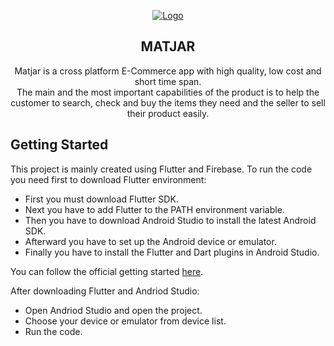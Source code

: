 
<p align="center">
  
  <a href="https://flutter.io/">
    <img src="https://i.ibb.co/THcLkDP/logo.png" alt="Logo">
  </a>
  <h2 align="center">MATJAR</h2>
  <p align="center">
Matjar is a cross platform E-Commerce app with high quality, low cost and short time span.</br>
The main and the most important capabilities of the product is to help the customer to search, check and buy the items they need and the seller to sell their product easily.
  </p>
</p>





## Getting Started

This project is mainly created using Flutter and Firebase.
To run the code you need first to download Flutter environment:
- First you must download Flutter SDK.
- Next you have to add Flutter to the PATH environment variable.
- Then you have to download Android Studio to install the latest Android SDK.
- Afterward you have to set up the Android device or emulator.
- Finally you have to install the Flutter and Dart plugins in Android Studio.

You can follow the official getting started [here](https://flutter.dev/docs/get-started/install).

After downloading Flutter and Andriod Studio:
 - Open Andriod Studio and open the project.
 - Choose your device or emulator from device list.
 - Run the code.




